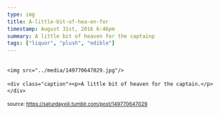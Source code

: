 ```yaml
---
type: img
title: A-little-bit-of-hea-en-for
timestamp: August 31st, 2016 6:46pm
summary: A little bit of heaven for the captainp 
tags: ["liquor", "plush", "edible"]
---
```


                
                
                
                                                                                        <img src="../media/149770647029.jpg"/>
                                                                                          <div class="caption"><p>A little bit of heaven for the captain.</p> </div>
                                    
                
                
                
                
                                
<small>source: https://saturdayxiii.tumblr.com/post/149770647029</small>